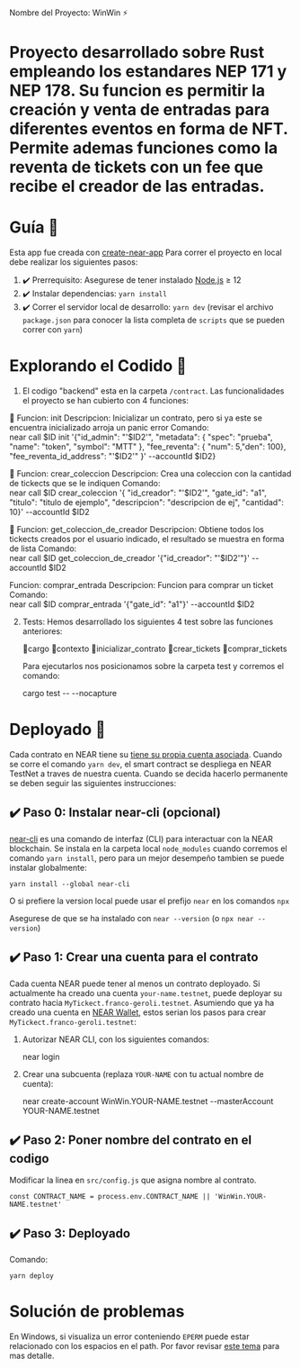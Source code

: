 Nombre del Proyecto: WinWin ⚡

Proyecto desarrollado sobre Rust empleando los estandares NEP 171 y NEP 178. Su funcion es permitir la creación y venta de entradas para diferentes eventos en forma de NFT. Permite ademas funciones como la reventa de tickets con un fee que recibe el creador de las entradas. 
==================

Guía 📝
===========
Esta app fue creada con [create-near-app]
Para correr el proyecto en local debe realizar los siguientes pasos:

1. ✔️ Prerrequisito: Asegurese de tener instalado [Node.js] ≥ 12
2. ✔️ Instalar dependencias: `yarn install`
3. ✔️ Correr el servidor local de desarrollo: `yarn dev` (revisar el archivo `package.json` para conocer la lista completa de `scripts` que se pueden correr con `yarn`)

Explorando el Codido 🔎
======================

1. El codigo "backend" esta en la carpeta `/contract`. Las funcionalidades el proyecto se han cubierto con 4 funciones:

📌 Funcion: init
   Descripcion: Inicializar un contrato, pero si ya este se encuentra inicializado arroja un panic error
   Comando:    
    near call $ID init '{"id_admin": "'$ID2'", "metadata": { "spec": "prueba", "name": "token", "symbol": "MTT" }, "fee_reventa": { "num": 5,"den": 100}, "fee_reventa_id_address": "'$ID2'" }' --accountId $ID2}

📌 Funcion: crear_coleccion
   Descripcion: Crea una coleccion con la cantidad de tickects que se le indiquen
   Comando:    
    near call $ID crear_coleccion '{ "id_creador": "'$ID2'", "gate_id": "a1", "titulo": "titulo de ejemplo", "descripcion": "descripcion de ej", "cantidad": 10}' --accountId $ID2

📌 Funcion: get_coleccion_de_creador
   Descripcion: Obtiene todos los tickects creados por el usuario indicado, el resultado se muestra en forma de lista
   Comando:    
    near call $ID get_coleccion_de_creador '{"id_creador": "'$ID2'"}' --accountId $ID2

   Funcion: comprar_entrada
   Descripcion: Funcion para comprar un ticket
   Comando:    
    near call $ID comprar_entrada '{"gate_id": "a1"}' --accountId $ID2

2. Tests: Hemos desarrollado los siguientes 4 test sobre las funciones anteriores:

   📌cargo
   📌contexto
   📌inicializar_contrato
   📌crear_tickets
   📌comprar_tickets

    Para ejecutarlos nos posicionamos sobre la carpeta test y corremos el comando:

      cargo test -- --nocapture
   
Deployado 🚀
==============

Cada contrato en NEAR tiene su [tiene su propia cuenta asociada][NEAR accounts]. Cuando se corre el comando `yarn dev`, el smart contract se despliega en NEAR TestNet a traves de nuestra cuenta. Cuando se decida hacerlo permanente se deben seguir las siguientes instrucciones:


✔️ Paso 0: Instalar near-cli (opcional)
-------------------------------------

[near-cli] es una comando de interfaz (CLI) para interactuar con la NEAR blockchain. Se instala en la carpeta local `node_modules` cuando corremos el comando `yarn install`, pero para un mejor desempeño tambien se puede instalar globalmente:

    yarn install --global near-cli

O si prefiere la version local puede usar el prefijo `near` en los comandos `npx`

Asegurese de que se ha instalado con `near --version` (o `npx near --version`)

✔️ Paso 1: Crear una cuenta para el contrato
------------------------------------------

Cada cuenta NEAR puede tener al menos un contrato deployado. Si actualmente ha creado una cuenta `your-name.testnet`, puede deployar su contrato hacia `MyTickect.franco-geroli.testnet`. Asumiendo que ya ha creado una cuenta en [NEAR Wallet], estos serian los pasos para crear `MyTickect.franco-geroli.testnet`:

1. Autorizar NEAR CLI, con los siguientes comandos:

      near login

2. Crear una subcuenta (replaza `YOUR-NAME` con tu actual nombre de cuenta):

      near create-account WinWin.YOUR-NAME.testnet --masterAccount YOUR-NAME.testnet

✔️ Paso 2: Poner nombre del contrato en el codigo
---------------------------------

Modificar la linea en `src/config.js` que asigna nombre al contrato. 

    const CONTRACT_NAME = process.env.CONTRACT_NAME || 'WinWin.YOUR-NAME.testnet'


✔️ Paso 3: Deployado
---------------

Comando:

    yarn deploy

Solución de problemas
=======================

En Windows, si visualiza un error conteniendo `EPERM` puede estar relacionado con los espacios en el path. Por favor revisar [este tema](https://github.com/zkat/npx/issues/209) para mas detalle.


  [create-near-app]: https://github.com/near/create-near-app
  [Node.js]: https://nodejs.org/en/download/package-manager/
  [jest]: https://jestjs.io/
  [NEAR accounts]: https://docs.near.org/docs/concepts/account
  [NEAR Wallet]: https://wallet.testnet.near.org/
  [near-cli]: https://github.com/near/near-cli
  [gh-pages]: https://github.com/tschaub/gh-pages
